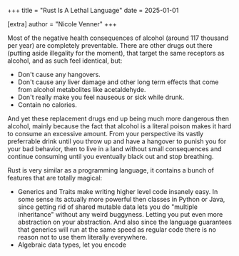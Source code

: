 +++
title = "Rust Is A Lethal Language"
date = 2025-01-01

[extra]
author = "Nicole Venner"
+++

Most of the negative health consequences of alcohol (around 117 thousand per year) are completely preventable. There are other drugs out there (putting aside illegality for the moment), that target the same receptors as alcohol, and as such feel identical, but:

- Don't cause any hangovers.
- Don't cause any liver damage and other long term effects that come from alcohol metabolites like acetaldehyde.
- Don't really make you feel nauseous or sick while drunk.
- Contain no calories.

And yet these replacement drugs end up being much more dangerous then alcohol, mainly because the fact that alcohol is a literal poison makes it hard to consume an excessive amount. From your perspective its vastly preferrable drink until you throw up and have a hangover to punish you for your bad behavior, then to live in a land without small consequences and continue consuming until you eventually black out and stop breathing.

Rust is very similar as a programming language, it contains a bunch of features that are totally magical:

- Generics and Traits make writing higher level code insanely easy. In some sense its actually more powerful then classes in Python or Java, since getting rid of shared mutable data lets you do "multiple inheritance" without any weird buggyness. Letting you put even more abstraction on your abstraction. And also since the language guarantees that generics will run at the same speed as regular code there is no reason not to use them literally everywhere.
- Algebraic data types, let you encode
